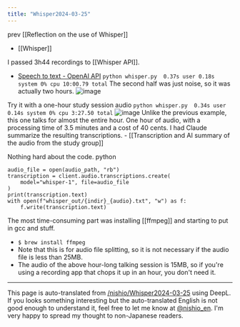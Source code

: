 ```yaml
---
title: "Whisper2024-03-25"
---
```


prev  [[Reflection on the use of Whisper]]
- [[Whisper]]

I passed 3h44 recordings to [[Whisper API]].
- [Speech to text - OpenAI API](https://platform.openai.com/docs/guides/speech-to-text?lang=python)
`python whisper.py  0.37s user 0.18s system 0% cpu 10:00.79 total`
The second half was just noise, so it was actually two hours.
![image](https://gyazo.com/93f3a6c6c1ab03e26ee499dee3a285a7/thumb/1000)

Try it with a one-hour study session audio
`python whisper.py  0.34s user 0.14s system 0% cpu 3:27.50 total`
![image](https://gyazo.com/0237823730c2d31c4c1eda0f821e2430/thumb/1000)
Unlike the previous example, this one talks for almost the entire hour.
One hour of audio, with a processing time of 3.5 minutes and a cost of 40 cents.
I had Claude summarize the resulting transcriptions.
    - [[Transcription and AI summary of the audio from the study group]]

Nothing hard about the code.
python

```
audio_file = open(audio_path, "rb")
transcription = client.audio.transcriptions.create(
    model="whisper-1", file=audio_file
)
print(transcription.text)
with open(f"whisper_out/{indir}_{audio}.txt", "w") as f:
    f.write(transcription.text)
```


The most time-consuming part was installing [[ffmpeg]] and starting to put in gcc and stuff.
- `$ brew install ffmpeg`
- Note that this is for audio file splitting, so it is not necessary if the audio file is less than 25MB.
- The audio of the above hour-long talking session is 15MB, so if you're using a recording app that chops it up in an hour, you don't need it.


---
This page is auto-translated from [/nishio/Whisper2024-03-25](https://scrapbox.io/nishio/Whisper2024-03-25) using DeepL. If you looks something interesting but the auto-translated English is not good enough to understand it, feel free to let me know at [@nishio_en](https://twitter.com/nishio_en). I'm very happy to spread my thought to non-Japanese readers.